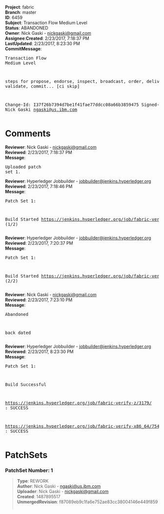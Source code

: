 <strong>Project</strong>: fabric</br><strong>Branch</strong>: master<br><strong>ID</strong>: 6459<br><strong>Subject</strong>: Transaction Flow Medium Level<br><strong>Status</strong>: ABANDONED<br><strong>Owner</strong>: Nick Gaski - nickgaski@gmail.com<br><strong>Assignee</strong>:<strong>Created</strong>: 2/23/2017, 7:18:37 PM<br><strong>LastUpdated</strong>: 2/23/2017, 8:23:30 PM<br><strong>CommitMessage</strong>:<br><pre>Transaction Flow Medium Level

steps for propose, endorse,
inspect, broadcast, order,
deliver, validate, commit...
[ci skip]

Change-Id: I37f26b7394d7be1f41fae77ddcc08a66b3859475
Signed-off-by: Nick Gaski <ngaski@us.ibm.com>
</pre><h1>Comments</h1><strong>Reviewer</strong>: Nick Gaski - nickgaski@gmail.com<br><strong>Reviewed</strong>: 2/23/2017, 7:18:37 PM<br><strong>Message</strong>: <pre>Uploaded patch set 1.</pre><strong>Reviewer</strong>: Hyperledger Jobbuilder - jobbuilder@jenkins.hyperledger.org<br><strong>Reviewed</strong>: 2/23/2017, 7:18:46 PM<br><strong>Message</strong>: <pre>Patch Set 1:

Build Started https://jenkins.hyperledger.org/job/fabric-verify-z/3179/ (1/2)</pre><strong>Reviewer</strong>: Hyperledger Jobbuilder - jobbuilder@jenkins.hyperledger.org<br><strong>Reviewed</strong>: 2/23/2017, 7:20:37 PM<br><strong>Message</strong>: <pre>Patch Set 1:

Build Started https://jenkins.hyperledger.org/job/fabric-verify-x86_64/7545/ (2/2)</pre><strong>Reviewer</strong>: Nick Gaski - nickgaski@gmail.com<br><strong>Reviewed</strong>: 2/23/2017, 7:23:10 PM<br><strong>Message</strong>: <pre>Abandoned

back dated</pre><strong>Reviewer</strong>: Hyperledger Jobbuilder - jobbuilder@jenkins.hyperledger.org<br><strong>Reviewed</strong>: 2/23/2017, 8:23:30 PM<br><strong>Message</strong>: <pre>Patch Set 1:

Build Successful 

https://jenkins.hyperledger.org/job/fabric-verify-z/3179/ : SUCCESS

https://jenkins.hyperledger.org/job/fabric-verify-x86_64/7545/ : SUCCESS</pre><h1>PatchSets</h1><h3>PatchSet Number: 1</h3><blockquote><strong>Type</strong>: REWORK<br><strong>Author</strong>: Nick Gaski - ngaski@us.ibm.com<br><strong>Uploader</strong>: Nick Gaski - nickgaski@gmail.com<br><strong>Created</strong>: 1487895517<br><strong>UnmergedRevision</strong>: f87089eb9c1fa6e752ae83cc38004146e449f859<br><br></blockquote>